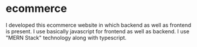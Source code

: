 # ecommerce
I developed this ecommerce website in which backend as well as frontend is present. I use basically javascript for frontend as well as backend. I use "MERN Stack" technology along with typescript.
